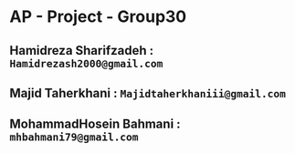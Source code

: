 # AP - Project - Group30
## Hamidreza Sharifzadeh :  `Hamidrezash2000@gmail.com`
## Majid Taherkhani :  `Majidtaherkhaniii@gmail.com`
## MohammadHosein Bahmani :  `mhbahmani79@gmail.com`
